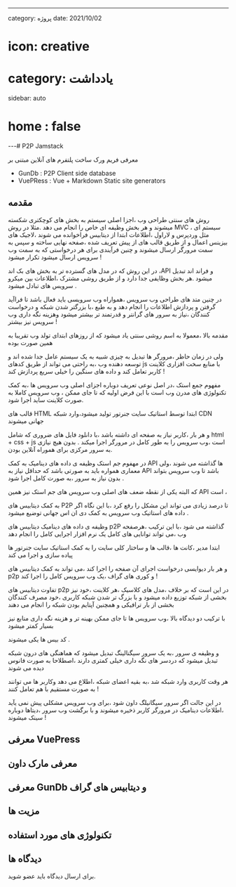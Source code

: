 ---

category: پروژه
date: 2021/10/02

# icon: creative

# category: یادداشت

sidebar: auto

# home : false

---# P2P Jamstack

معرفی فریم ورک ساخت پلتفرم های آنلاین مبتنی بر

- GunDb : P2P Client side database
- VuePRess : Vue + Markdown Static site generators

## مقدمه

روش های سنتی طراحی وب ،اجزا اصلی سیستم به بخش های کوچکتری شکسته میشوند و هر بخش وظیفه ای خاص را انجام می دهد .مثلا در روش MVC ، سیستم ای مثل وردپرس و لاراول ،اطلاعات ابتدا از دیتابیس فراخوانده می شوند ،لاجیک های بیزینس اعمال و از طریق قالب های از پیش تعریف شده ،صفحه نهایی ساخته و سپس به سمت مرورگر ارسال میشوند و چنین فرآیندی برای هر درخواستی که به سمت وب سرویس ارسال میشود تکرار میشود !

در این روش که در مدل های گسترده تر به بخش های بک اند ،API و فراند اند تبدیل میشود .هر بخش وظایفی جدا دارد و از طریق روشی مشترک ،‌اطلاعات بین میکرو سرویس های تبادل میشود .

در چنین متد های طراحی وب سرویس ،همواراه وب سرویسی باید فعال باشد تا فراآید گرفتن و پردازش اطلاعات را انجام دهد و به طبع ،با بزرگتر شدن شبکه و درخواست کنندگان ،نیاز به سرور های گرانتر و قدرتمند تر بیشتر میشود وهزینه نگه داری وب سرویس نیز بیشتر !

مقدمه بالا ،معمولا به اسم روشی سنتی یاد میشود که از روزهای ابتدای تولد وب تقریبا به همین صورت بوده

ولی در زمان حاظر ،مرورگر ها تبدیل به چیزی شبیه به یک سیستم عامل جدا شده اند و توسعه دهنده وب ،به راحتی می تواند از طریق کدهای js با منابع سخت افزاری کلاینت کاربر تعامل کند و داده های سنگین را خیلی سریع پردازش کند !

مفهوم جمع استک ،در اصل نوعی تعریف دوباره اجزای اصلی وب سرویس ها ،به کمک تکنولوژی های مدرن وب است با این فرض اولیه که تا جای ممکن ، وب سرویس کاملا به صورت کلاینت ساید اجرا شود.

قالب های HTML ابتدا توسط استاتیک سایت جنرتور تولید میشود،وارد شبکه CDN جهانی میشوند

و هر بار ،کاربر نیاز به صفحه ای داشته باشد ،با دانلود فایل های ضروری که شامل html + css + js است ،وب سرویس را به طور کامل در مرورگر اجرا میکند . بدون هیچ نیازی به سرور مرکزی برای هموراه آنلاین بودن.

در مهفوم جم استک وظیفه ی داده های دینامیک به کمک API ها گذاشته می شوند ،ولی معماری همواره باید به صورتی باشد که حداقل نیاز به API باشد تا وب سرویس بتواند بدون نیاز به سرور ،به صورت کامل اجرا شود .

که البته یکی از نقطه ضعف های اصلی وب سرویس های جم استک نیز همین API است ،

به کمک دیتابیس های P2P تا درصد زیادی می تواند این مشکل را رفع کرد ،با این نگاه اگر داده های استاتیک وب سرویس به کمک دی ان اس جهانی توضیع میشود .

وظیفه ی داده های دینامیک دیتابیس های p2P گذاشته می شود ،با این ترکیب ،هرصفحه وب ،‌می تواند توانایی های کامل یک نرم افزار اجرایی کامل را انجام دهد

ابتدا مدیر ،کانت ها ،‌قالب ها و ساختار کلی سایت را به کمک استاتیک سایت جنرتور ها پیاده سازی و اجرا می کند

و هر بار دیوایسی درخواست اجرای آن صفحه را اجرا کند ،‌می تواند به کمک دیتابیس های p2p و کوری های گراف ،یک وب سرویس کامل را اجرا کند !

تفاوت دیتابیس های p2p در این است که بر خلاف ،مدل های کلاسیک ،هر کلاینت ،خود نیز بخشی از شبکه توزیع داده میشود و با بزرگ تر شدن شبکه کاربری ،خود مصرف کنندگان بخشی از بار ترافیکی و همچنین آپتایم بودن شبکه را انجام می دهند

با ترکیب دو دیدگاه بالا ،وب سرویس ها تا جای ممکن بهینه تر و هزینه نگه داری منابع نیز بسیار کمتر میشود

کد بیس ها یکی میشوند .

و وظیفه ی سرور ،به یک سرور سیگنالینگ تبدیل میشود که هماهنگی های درون شبکه تبدیل میشود که دردسر های نگه داری خیلی کمتری دارند ،اصطلاحا به صورت فانوس دیده می شوند

هر وقت کاربری وارد شبکه شد ،‌به بقیه اعضای شبکه ،اطلاع می دهد وکاربر ها می توانند به صورت مستقیم با هم تعامل کنند !

در این جالت اگر سرور سیگانیلگ داون شود ،برای وب سرویس مشکلی پیش نمی یآید ،اطلاعات دینامیک در مرورگر کاربر ذخیره میشوند و با برگشت وب سرور ،دیتاها دوباره سینک میشوند !

## معرفی VuePress

## معرفی مارک داون

## معرفی GunDb و دیتابیس های گراف

## مزیت ها

## تکنولوژی های مورد استفاده

## دیدگاه ها

برای ارسال دیدگاه باید عضو شوید.

<p2pLogin  />
<p2pComment title=" P2P Jamstack"/>
